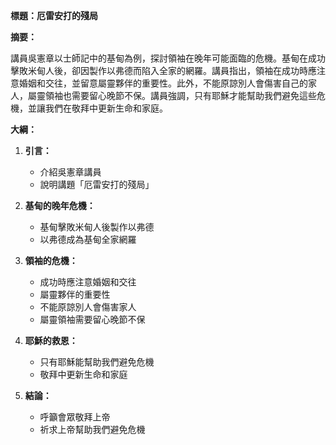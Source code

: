 **標題：厄雷安打的殘局**

**摘要：**

講員吳憲章以士師記中的基甸為例，探討領袖在晚年可能面臨的危機。基甸在成功擊敗米甸人後，卻因製作以弗德而陷入全家的網羅。講員指出，領袖在成功時應注意婚姻和交往，並留意屬靈夥伴的重要性。此外，不能原諒別人會傷害自己的家人，屬靈領袖也需要留心晚節不保。講員強調，只有耶穌才能幫助我們避免這些危機，並讓我們在敬拜中更新生命和家庭。

**大綱：**

1. **引言：**
    - 介紹吳憲章講員
    - 說明講題「厄雷安打的殘局」

2. **基甸的晚年危機：**
    - 基甸擊敗米甸人後製作以弗德
    - 以弗德成為基甸全家網羅

3. **領袖的危機：**
    - 成功時應注意婚姻和交往
    - 屬靈夥伴的重要性
    - 不能原諒別人會傷害家人
    - 屬靈領袖需要留心晚節不保

4. **耶穌的救恩：**
    - 只有耶穌能幫助我們避免危機
    - 敬拜中更新生命和家庭

5. **結論：**
    - 呼籲會眾敬拜上帝
    - 祈求上帝幫助我們避免危機